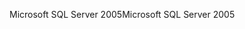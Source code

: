 <span data-ttu-id="f339e-101">Microsoft SQL Server 2005</span><span class="sxs-lookup"><span data-stu-id="f339e-101">Microsoft SQL Server 2005</span></span>